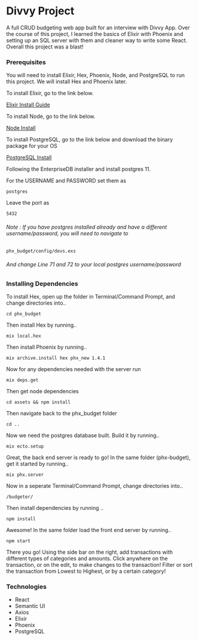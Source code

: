 # Divvy Project
A full CRUD budgeting web app built for an interview with Divvy App.
Over the course of this project, I learned the basics of Elixir with Phoenix and setting up an SQL server with them and cleaner way to write some React. Overall this project was a blast!

### Prerequisites
You will need to install Elixir, Hex, Phoenix, Node, and PostgreSQL to run this project. We will install Hex and Phoenix later.

To install Elixir, go to the link below.

[Elixir Install Guide](https://elixir-lang.org/install.html)

To install Node, go to the link below.

[Node Install](https://nodejs.org/en/download/)

To install PostgreSQL, go to the link below and download the binary package for your OS

[PostgreSQL Install](https://www.postgresql.org/download/)

Following the EnterpriseDB installer and install postgres 11.

For the USERNAME and PASSWORD set them as

`postgres`

Leave the port as

`5432`

###### Note : If you have postgres installed already and have a different username/password, you will need to navigate to

`phx_budget/config/devs.exs`

###### And change Line 71 and 72 to your local postgres username/password


### Installing Dependencies

To install Hex, open up the folder in Terminal/Command Prompt, and change directories into..

`cd phx_budget`

Then install Hex by running..

`mix local.hex`

Then install Phoenix by running..

`mix archive.install hex phx_new 1.4.1`

Now for any dependencies needed with the server run

`mix deps.get`

Then get node dependencies

`cd assets && npm install`

Then navigate back to the phx_budget folder

`cd ..`

Now we need the postgres database built. Build it by running..

`mix ecto.setup`

Great, the back end server is ready to go! In the same folder (phx-budget), get it started by running..

`mix phx.server`

Now in a seperate Terminal/Command Prompt, change directories into..

`/budgeter/`

Then install dependencies by running ..

`npm install`

Awesome! In the same folder load the front end server by running..

`npm start`

There you go! Using the side bar on the right, add transactions with different types of categories and amounts. Click anywhere on the transaction, or on the edit, to make changes to the transaction! Filter or sort the transaction from Lowest to Highest, or by a certain category!

### Technologies
- React
- Semantic UI
- Axios
- Elixir
- Phoenix
- PostgreSQL
